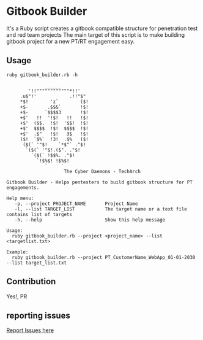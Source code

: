 # Gitbook Builder
It's a Ruby script creates a gitbook compatible structure for penetration test and red team projects 
The main target of this script is to make building gitbook project for a new PT/RT engagement easy.

## Usage

```
ruby gitbook_builder.rb -h

              ______
        '!!""""""""""""*!!'
     .u$"!'            .!!"$"
     *$!        'z`        ($!
     +$-       .$$&`       !$!
     +$-      `$$$$3       !$!
     +$'   !!  '!$!   !!   !$!
     +$'  ($$.  !$!  '$$!  !$!
     +$'  $$$$  !$!  $$$$  !$!
     +$'  .$"   !$!   3$   !$!
     ($!  `$%`  !3!  .$%   ($!
      ($(` '"$!    `*$"` ."$!
       `($(` '"$!.($". ."$!
         `($(` !$$%. ."$!
           `!$%$! !$%$!
              `     `
                     The Cyber Daemons - TechArch
    
Gitbook Builder - Helps pentesters to build gitbook structure for PT engagements.

Help menu:
   -p, --project PROJECT_NAME       Project Name
   -l, --list TARGET_LIST           The target name or a text file contains list of targets
   -h, --help                       Show this help message

Usage:
  ruby gitbook_builder.rb --project <project_name> --list <targetlist.txt>

Example:
  ruby gitbook_builder.rb --project PT_CustomerName_WebApp_01-01-2030 --list target_list.txt
```

## Contribution 
Yes!, PR 
## reporting issues
[Report Issues here](https://github.com/TechArchSA/gitbook-builder/issues)


